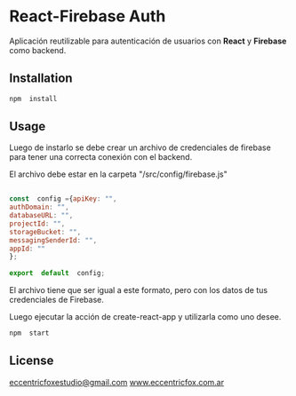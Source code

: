 # React-Firebase  Auth  
  
Aplicación reutilizable para autenticación de usuarios con **React** y **Firebase** como backend.  
  
## Installation  
  
```bash  
npm  install  
```

## Usage
Luego de instarlo se debe crear un archivo de credenciales de firebase para tener una correcta conexión con el backend.  
  
El archivo debe estar en la carpeta "/src/config/firebase.js"
  
```js  
  
const  config ={apiKey: "",  
authDomain: "",  
databaseURL: "",  
projectId: "",  
storageBucket: "",  
messagingSenderId: "",  
appId: ""  
};  
  
export  default  config;  
```
El archivo tiene que ser igual a este formato, pero con los datos de tus credenciales de Firebase.  
  
Luego ejecutar la acción de create-react-app y utilizarla como uno desee.
```bash  
npm  start  
```

## License
eccentricfoxestudio@gmail.com
www.eccentricfox.com.ar

